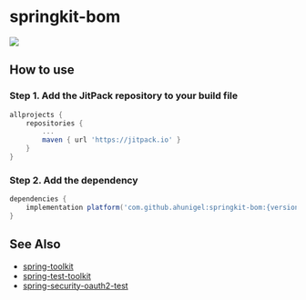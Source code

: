 # springkit-bom
[![](https://jitpack.io/v/ahunigel/springkit-bom.svg)](https://jitpack.io/#ahunigel/springkit-bom)

## How to use

### Step 1. Add the JitPack repository to your build file
```groovy
allprojects {
    repositories {
        ...
        maven { url 'https://jitpack.io' }
    }
}
```
### Step 2. Add the dependency
```groovy
dependencies {
    implementation platform('com.github.ahunigel:springkit-bom:{version}')
}
```

## See Also
- [spring-toolkit](https://github.com/ahunigel/spring-toolkit)
- [spring-test-toolkit](https://github.com/ahunigel/spring-test-toolkit)
- [spring-security-oauth2-test](https://github.com/ahunigel/spring-security-oauth2-test)
